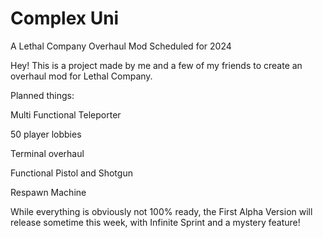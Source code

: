 # Complex Uni
A Lethal Company Overhaul Mod Scheduled for 2024

Hey! This is a project made by me and a few of my friends to create an overhaul mod for Lethal Company.

Planned things:

Multi Functional Teleporter

50 player lobbies

Terminal overhaul

Functional Pistol and Shotgun

Respawn Machine

While everything is obviously not 100% ready, the First Alpha Version will release sometime this week, with Infinite Sprint and a mystery feature!
